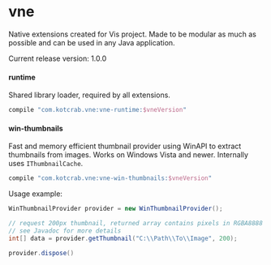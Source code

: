 # vne
Native extensions created for Vis project. Made to be modular as much as possible and can be used in any Java application.

Current release version: 1.0.0

#### runtime
Shared library loader, required by all extensions.

```groovy
compile "com.kotcrab.vne:vne-runtime:$vneVersion"
```

#### win-thumbnails
Fast and memory efficient thumbnail provider using WinAPI to extract thumbnails from images. Works on Windows Vista and newer. 
Internally uses `IThumbnailCache`. 

```groovy
compile "com.kotcrab.vne:vne-win-thumbnails:$vneVersion"
```

Usage example:
```java
WinThumbnailProvider provider = new WinThumbnailProvider();

// request 200px thumbnail, returned array contains pixels in RGBA8888 format with two first elements being size of image
// see Javadoc for more details
int[] data = provider.getThumbnail("C:\\Path\\To\\Image", 200);

provider.dispose()
```
